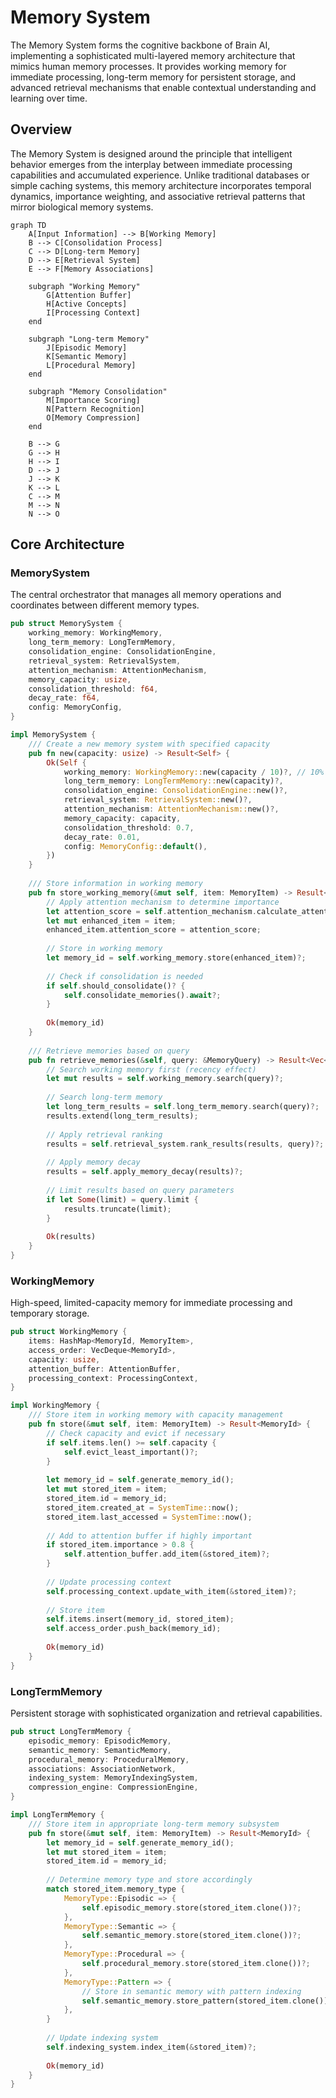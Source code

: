 # Memory System

The Memory System forms the cognitive backbone of Brain AI, implementing a sophisticated multi-layered memory architecture that mimics human memory processes. It provides working memory for immediate processing, long-term memory for persistent storage, and advanced retrieval mechanisms that enable contextual understanding and learning over time.

## Overview

The Memory System is designed around the principle that intelligent behavior emerges from the interplay between immediate processing capabilities and accumulated experience. Unlike traditional databases or simple caching systems, this memory architecture incorporates temporal dynamics, importance weighting, and associative retrieval patterns that mirror biological memory systems.

```mermaid
graph TD
    A[Input Information] --> B[Working Memory]
    B --> C[Consolidation Process]
    C --> D[Long-term Memory]
    D --> E[Retrieval System]
    E --> F[Memory Associations]
    
    subgraph "Working Memory"
        G[Attention Buffer]
        H[Active Concepts]
        I[Processing Context]
    end
    
    subgraph "Long-term Memory"
        J[Episodic Memory]
        K[Semantic Memory]
        L[Procedural Memory]
    end
    
    subgraph "Memory Consolidation"
        M[Importance Scoring]
        N[Pattern Recognition]
        O[Memory Compression]
    end
    
    B --> G
    G --> H
    H --> I
    D --> J
    J --> K
    K --> L
    C --> M
    M --> N
    N --> O
```

## Core Architecture

### MemorySystem

The central orchestrator that manages all memory operations and coordinates between different memory types.

```rust
pub struct MemorySystem {
    working_memory: WorkingMemory,
    long_term_memory: LongTermMemory,
    consolidation_engine: ConsolidationEngine,
    retrieval_system: RetrievalSystem,
    attention_mechanism: AttentionMechanism,
    memory_capacity: usize,
    consolidation_threshold: f64,
    decay_rate: f64,
    config: MemoryConfig,
}

impl MemorySystem {
    /// Create a new memory system with specified capacity
    pub fn new(capacity: usize) -> Result<Self> {
        Ok(Self {
            working_memory: WorkingMemory::new(capacity / 10)?, // 10% for working memory
            long_term_memory: LongTermMemory::new(capacity)?,
            consolidation_engine: ConsolidationEngine::new()?,
            retrieval_system: RetrievalSystem::new()?,
            attention_mechanism: AttentionMechanism::new()?,
            memory_capacity: capacity,
            consolidation_threshold: 0.7,
            decay_rate: 0.01,
            config: MemoryConfig::default(),
        })
    }
    
    /// Store information in working memory
    pub fn store_working_memory(&mut self, item: MemoryItem) -> Result<MemoryId> {
        // Apply attention mechanism to determine importance
        let attention_score = self.attention_mechanism.calculate_attention(&item)?;
        let mut enhanced_item = item;
        enhanced_item.attention_score = attention_score;
        
        // Store in working memory
        let memory_id = self.working_memory.store(enhanced_item)?;
        
        // Check if consolidation is needed
        if self.should_consolidate()? {
            self.consolidate_memories().await?;
        }
        
        Ok(memory_id)
    }
    
    /// Retrieve memories based on query
    pub fn retrieve_memories(&self, query: &MemoryQuery) -> Result<Vec<MemoryItem>> {
        // Search working memory first (recency effect)
        let mut results = self.working_memory.search(query)?;
        
        // Search long-term memory
        let long_term_results = self.long_term_memory.search(query)?;
        results.extend(long_term_results);
        
        // Apply retrieval ranking
        results = self.retrieval_system.rank_results(results, query)?;
        
        // Apply memory decay
        results = self.apply_memory_decay(results)?;
        
        // Limit results based on query parameters
        if let Some(limit) = query.limit {
            results.truncate(limit);
        }
        
        Ok(results)
    }
}
```

### WorkingMemory

High-speed, limited-capacity memory for immediate processing and temporary storage.

```rust
pub struct WorkingMemory {
    items: HashMap<MemoryId, MemoryItem>,
    access_order: VecDeque<MemoryId>,
    capacity: usize,
    attention_buffer: AttentionBuffer,
    processing_context: ProcessingContext,
}

impl WorkingMemory {
    /// Store item in working memory with capacity management
    pub fn store(&mut self, item: MemoryItem) -> Result<MemoryId> {
        // Check capacity and evict if necessary
        if self.items.len() >= self.capacity {
            self.evict_least_important()?;
        }
        
        let memory_id = self.generate_memory_id();
        let mut stored_item = item;
        stored_item.id = memory_id;
        stored_item.created_at = SystemTime::now();
        stored_item.last_accessed = SystemTime::now();
        
        // Add to attention buffer if highly important
        if stored_item.importance > 0.8 {
            self.attention_buffer.add_item(&stored_item)?;
        }
        
        // Update processing context
        self.processing_context.update_with_item(&stored_item)?;
        
        // Store item
        self.items.insert(memory_id, stored_item);
        self.access_order.push_back(memory_id);
        
        Ok(memory_id)
    }
}
```

### LongTermMemory

Persistent storage with sophisticated organization and retrieval capabilities.

```rust
pub struct LongTermMemory {
    episodic_memory: EpisodicMemory,
    semantic_memory: SemanticMemory,
    procedural_memory: ProceduralMemory,
    associations: AssociationNetwork,
    indexing_system: MemoryIndexingSystem,
    compression_engine: CompressionEngine,
}

impl LongTermMemory {
    /// Store item in appropriate long-term memory subsystem
    pub fn store(&mut self, item: MemoryItem) -> Result<MemoryId> {
        let memory_id = self.generate_memory_id();
        let mut stored_item = item;
        stored_item.id = memory_id;
        
        // Determine memory type and store accordingly
        match stored_item.memory_type {
            MemoryType::Episodic => {
                self.episodic_memory.store(stored_item.clone())?;
            },
            MemoryType::Semantic => {
                self.semantic_memory.store(stored_item.clone())?;
            },
            MemoryType::Procedural => {
                self.procedural_memory.store(stored_item.clone())?;
            },
            MemoryType::Pattern => {
                // Store in semantic memory with pattern indexing
                self.semantic_memory.store_pattern(stored_item.clone())?;
            },
        }
        
        // Update indexing system
        self.indexing_system.index_item(&stored_item)?;
        
        Ok(memory_id)
    }
}
```
